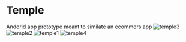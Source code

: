 # Temple
Andorid app prototype meant to similate an ecommers app
![temple3](https://user-images.githubusercontent.com/43967727/138387627-ac913824-4994-4d72-bfb7-a5d86b64099f.png)
![temple2](https://user-images.githubusercontent.com/43967727/138387611-a1ccade3-1d82-471c-9ace-9f93af0f2057.png)
![temple1](https://user-images.githubusercontent.com/43967727/138387642-c816bfa8-9ffe-43b1-acbb-40d11246411c.png)
![temple4](https://user-images.githubusercontent.com/43967727/138387631-19a7453b-1bf0-4258-ade6-88df6595ca74.png)
